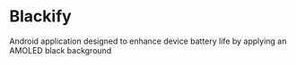# Blackify
Android application designed to enhance device battery life by applying an AMOLED black background
